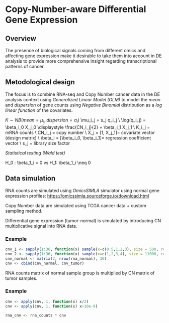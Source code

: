 # Copy-Number-aware Differential Gene Expression

## Overview

The presence of biological signals coming from different omics and affecting gene expression make it
desirable to take them into account in DE analysis to provide more comprehensive insight regarding
transcriptional patterns of cancer.


## Metodological design
The focus is to combine RNA-seq and Copy Number cancer data in the DE analysis context using *Generalized Linear Model (GLM)* to model the *mean* and *dispersion* of gene counts using *Negative Binomial* distribution as a *log linear function* of the covariates.

$`K \sim NB(mean = \mu_i_j, dispersion = \alpha_i)`$
\mu_i_j = s_j q_i_j \\
\log(q_i_j) = \beta_i_0 X_j_0 \displaystyle \frac{CN_i_j}{2} + \beta_i_1 X_j_1 \\
K_i_j = mRNA counts \\
CN_i_j = copy number \\
X_j = [1, X_j_1]= covariate vector (design matrix) \\
\beta_i = [\beta_i_0, \beta_i_1]= regression coefficient vector \\
s_j = library size factor


*Statistical testing (Wald test)*

H_0 : \beta_1_i = 0 vs H_1: \beta_1_i \neq 0



## Data simulation

RNA counts are simulated using *OmicsSIMLA* simulator using normal gene expression profiles: <https://omicssimla.sourceforge.io/download.html>

Copy Number data are simulated using TCGA cancer data + custom sampling method.

Differential gene expression (tumor-normal) is simulated by introducing CN multiplicative signal into RNA data.

### Example

``` r
cnv_1 <- sapply(1:36, function(x) sample(x=c(0.5,1,2,3), size = 500, replace=TRUE, prob = c(.20, .60, .10, .10)))
cnv_2 <- sapply(1:36, function(x) sample(x=c(1,2,3,4), size = 11000, replace=TRUE, prob = c(.05, .70, .10, .10)))
cnv_normal <- matrix(2, nrow(rna_normal), 36)
cnv <- cbind(cnv_normal, cnv_tumor)

```

RNA counts matrix of normal sample group is multiplied by CN matrix of tumor samples.

### Example

``` r
cnv <- apply(cnv, 1, function(x) x/2)
cnv <- apply(cnv, 1, function(x) x+10e-9)

rna_cnv <- rna_counts * cnv

```

